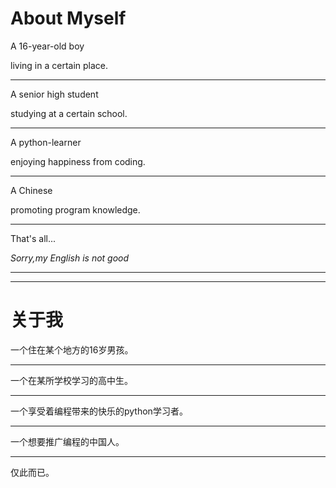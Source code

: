 # About Myself

A 16-year-old boy

living in a certain place.

---

A senior high student

studying at a certain school.

---

A python-learner

enjoying happiness from coding.

---

A Chinese

promoting program knowledge.

---

That's all...

*Sorry,my English is not good*

---

---

# 关于我

一个住在某个地方的16岁男孩。

---

一个在某所学校学习的高中生。

---

一个享受着编程带来的快乐的python学习者。

---

一个想要推广编程的中国人。

---

仅此而已。

<!---
Zhaothon/Zhaothon is a ✨ special ✨ repository because its `README.md` (this file) appears on your GitHub profile.
You can click the Preview link to take a look at your changes.
--->
